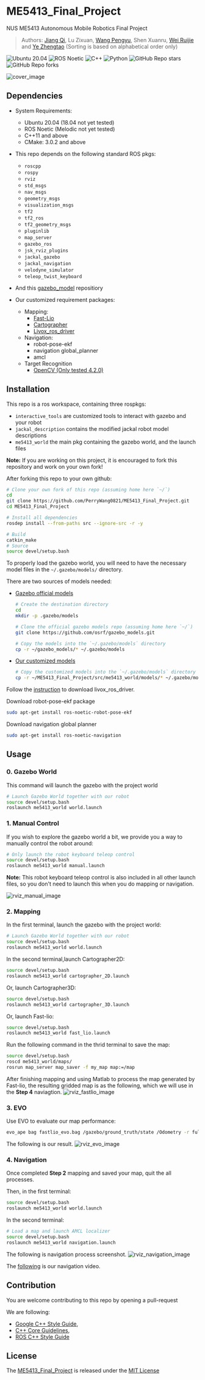 # ME5413_Final_Project

NUS ME5413 Autonomous Mobile Robotics Final Project
> Authors: [Jiang Qi](https://github.com/QIAND123456789), Lu Zixuan, [Wang Pengyu](https://github.com/PerryWang0821), Shen Xuanru, [Wei Ruijie](https://github.com/Maxwell-00) and [Ye Zhengtao](https://github.com/LeeeYuYu) (Sorting is based on alphabetical order only)

![Ubuntu 20.04](https://img.shields.io/badge/OS-Ubuntu_20.04-informational?style=flat&logo=ubuntu&logoColor=white&color=2bbc8a)
![ROS Noetic](https://img.shields.io/badge/Tools-ROS_Noetic-informational?style=flat&logo=ROS&logoColor=white&color=2bbc8a)
![C++](https://img.shields.io/badge/Code-C++-informational?style=flat&logo=c%2B%2B&logoColor=white&color=2bbc8a)
![Python](https://img.shields.io/badge/Code-Python-informational?style=flat&logo=Python&logoColor=white&color=2bbc8a)
![GitHub Repo stars](https://img.shields.io/github/stars/NUS-Advanced-Robotics-Centre/ME5413_Final_Project?color=FFE333)
![GitHub Repo forks](https://img.shields.io/github/forks/NUS-Advanced-Robotics-Centre/ME5413_Final_Project?color=FFE333)

![cover_image](src/me5413_world/media/gazebo_world.png)

## Dependencies

* System Requirements:
  * Ubuntu 20.04 (18.04 not yet tested)
  * ROS Noetic (Melodic not yet tested)
  * C++11 and above
  * CMake: 3.0.2 and above
* This repo depends on the following standard ROS pkgs:
  * `roscpp`
  * `rospy`
  * `rviz`
  * `std_msgs`
  * `nav_msgs`
  * `geometry_msgs`
  * `visualization_msgs`
  * `tf2`
  * `tf2_ros`
  * `tf2_geometry_msgs`
  * `pluginlib`
  * `map_server`
  * `gazebo_ros`
  * `jsk_rviz_plugins`
  * `jackal_gazebo`
  * `jackal_navigation`
  * `velodyne_simulator`
  * `teleop_twist_keyboard`
* And this [gazebo_model](https://github.com/osrf/gazebo_models) repositiory

* Our customized requirement packages:
  * Mapping:
    * [Fast-Lio](https://github.com/hku-mars/FAST_LIO)
    * [Cartographer](https://google-cartographer-ros.readthedocs.io/en/latest/)
    * [Livox_ros_driver](https://github.com/Livox-SDK/livox_ros_driver)
  * Navigation:
    * robot-pose-ekf
    * navigation global_planner
    * amcl
  * Target Recognition
    * [OpenCV (Only tested 4.2.0)](https://opencv.org/blog/opencv-4-2-0/)


## Installation

This repo is a ros workspace, containing three rospkgs:

* `interactive_tools` are customized tools to interact with gazebo and your robot
* `jackal_description` contains the modified jackal robot model descriptions
* `me5413_world` the main pkg containing the gazebo world, and the launch files

**Note:** If you are working on this project, it is encouraged to fork this repository and work on your own fork!

After forking this repo to your own github:

```bash
# Clone your own fork of this repo (assuming home here `~/`)
cd
git clone https://github.com/PerryWang0821/ME5413_Final_Project.git
cd ME5413_Final_Project

# Install all dependencies
rosdep install --from-paths src --ignore-src -r -y

# Build
catkin_make
# Source 
source devel/setup.bash
```

To properly load the gazebo world, you will need to have the necessary model files in the `~/.gazebo/models/` directory.

There are two sources of models needed:

* [Gazebo official models](https://github.com/osrf/gazebo_models)
  
  ```bash
  # Create the destination directory
  cd
  mkdir -p .gazebo/models

  # Clone the official gazebo models repo (assuming home here `~/`)
  git clone https://github.com/osrf/gazebo_models.git

  # Copy the models into the `~/.gazebo/models` directory
  cp -r ~/gazebo_models/* ~/.gazebo/models
  ```

* [Our customized models](https://github.com/NUS-Advanced-Robotics-Centre/ME5413_Final_Project/tree/main/src/me5413_world/models)

  ```bash
  # Copy the customized models into the `~/.gazebo/models` directory
  cp -r ~/ME5413_Final_Project/src/me5413_world/models/* ~/.gazebo/models
  ```
 Follow the [instruction](https://github.com/Livox-SDK/livox_ros_driver) to download livox_ros_driver. 
 
Download robot-pose-ekf package
```bash
sudo apt-get install ros-noetic-robot-pose-ekf
```
Download navigation global planner
```bash
sudo apt-get install ros-noetic-navigation
```

## Usage
### 0. Gazebo World

This command will launch the gazebo with the project world

```bash
# Launch Gazebo World together with our robot
source devel/setup.bash
roslaunch me5413_world world.launch
```

### 1. Manual Control

If you wish to explore the gazebo world a bit, we provide you a way to manually control the robot around:

```bash
# Only launch the robot keyboard teleop control
source devel/setup.bash
roslaunch me5413_world manual.launch
```

**Note:** This robot keyboard teleop control is also included in all other launch files, so you don't need to launch this when you do mapping or navigation.

![rviz_manual_image](src/me5413_world/media/rviz_manual.png)

### 2. Mapping

In the first terminal, launch the gazebo with the project world:

```bash
# Launch Gazebo World together with our robot
source devel/setup.bash
roslaunch me5413_world world.launch
```

In the second terminal,launch Cartographer2D:
```bash
source devel/setup.bash
roslaunch me5413_world cartographer_2D.launch
```
Or, launch Cartographer3D:
```bash
source devel/setup.bash
roslaunch me5413_world cartographer_3D.launch
```
Or, launch Fast-lio:
```bash
source devel/setup.bash
roslaunch me5413_world fast_lio.launch
```
Run the following command in the thrid terminal to save the map:

```bash
source devel/setup.bash
roscd me5413_world/maps/
rosrun map_server map_saver -f my_map map:=/map
```
After finishing mapping and using Matlab to process the map generated by Fast-lio, the resulting gridded map is as the following, which we will use in the **Step 4** naviagtion.
![rviz_fastlio_image](src/me5413_world/media/map.png)

### 3. EVO
Use EVO to evaluate our map performance:
```bash
evo_ape bag fastlio_evo.bag /gazebo/ground_truth/state /Odometry -r full --plot --plot_mode xy
```
The following is our result.
![rviz_evo_image](src/me5413_world/EVO/fast388sum.png)



### 4. Navigation

Once completed **Step 2** mapping and saved your map, quit the all processes.

Then, in the first terminal:

```bash
source devel/setup.bash
roslaunch me5413_world world.launch
```
In the second terminal:
```bash
# Load a map and launch AMCL localizer
source devel/setup.bash
roslaunch me5413_world navigation.launch
```
The following is navigation process screenshot.
![rviz_navigation_image](src/me5413_world/media/navigation_image.png)

The [following](https://drive.google.com/file/d/1yQTIeOIBRUvtPHbAWRN1jEknpp3O0auR/view?usp=drive_link) is our navigation video.

## Contribution

You are welcome contributing to this repo by opening a pull-request

We are following:

* [Google C++ Style Guide](https://google.github.io/styleguide/cppguide.html),
* [C++ Core Guidelines](https://isocpp.github.io/CppCoreGuidelines/CppCoreGuidelines#main),
* [ROS C++ Style Guide](http://wiki.ros.org/CppStyleGuide)

## License

The [ME5413_Final_Project](https://github.com/NUS-Advanced-Robotics-Centre/ME5413_Final_Project) is released under the [MIT License](https://github.com/NUS-Advanced-Robotics-Centre/ME5413_Final_Project/blob/main/LICENSE)
